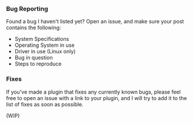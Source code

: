 ### Bug Reporting

Found a bug I haven't listed yet? Open an issue, and make sure your post contains the following:
- System Specifications
- Operating System in use
- Driver in use (Linux only)
- Bug in question
- Steps to reproduce

### Fixes

If you've made a plugin that fixes any currently known bugs, please feel free to open an issue with a link to your plugin, and I will try to add it to the list of fixes as soon as possible.

 (WIP)
